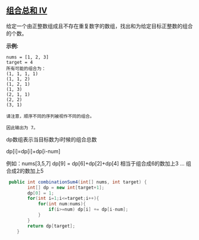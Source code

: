 ## [组合总和 Ⅳ](https://leetcode-cn.com/problems/combination-sum-iv/)

给定一个由正整数组成且不存在重复数字的数组，找出和为给定目标正整数的组合的个数。

**示例:**

```
nums = [1, 2, 3]
target = 4
所有可能的组合为：
(1, 1, 1, 1)
(1, 1, 2)
(1, 2, 1)
(1, 3)
(2, 1, 1)
(2, 2)
(3, 1)

请注意，顺序不同的序列被视作不同的组合。

因此输出为 7。
```

dp数组表示当目标数为i时候的组合总数

dp[i]=dp[i]+dp[i-num]  

例如：nums[3,5,7] dp[9] = dp[6]+dp[2]+dp[4]   相当于组合成6的数加上3 ... 组合成2的数加上5 

```java
 public int combinationSum4(int[] nums, int target) {
        int[] dp = new int[target+1];
        dp[0] = 1;
        for(int i=1;i<=target;i++){
            for(int num:nums){
                if(i>=num) dp[i] += dp[i-num];
            }
        }
        return dp[target];
    }
```

